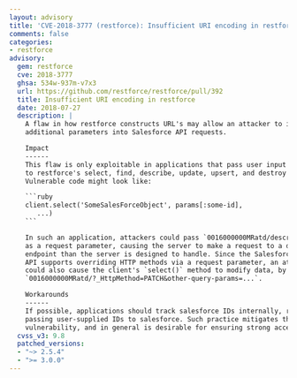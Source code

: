 ```yaml
---
layout: advisory
title: 'CVE-2018-3777 (restforce): Insufficient URI encoding in restforce'
comments: false
categories:
- restforce
advisory:
  gem: restforce
  cve: 2018-3777
  ghsa: 534w-937m-v7x3
  url: https://github.com/restforce/restforce/pull/392
  title: Insufficient URI encoding in restforce
  date: 2018-07-27
  description: |
    A flaw in how restforce constructs URL's may allow an attacker to inject
    additional parameters into Salesforce API requests.

    Impact
    ------
    This flaw is only exploitable in applications that pass user input directly
    to restforce's select, find, describe, update, upsert, and destroy methods.
    Vulnerable code might look like:

    ```ruby
    client.select('SomeSalesForceObject', params[:some-id],
       ...)
    ```

    In such an application, attackers could pass `0016000000MRatd/describe`
    as a request parameter, causing the server to make a request to a different
    endpoint than the server is designed to handle. Since the Salesforce REST
    API supports overriding HTTP methods via a request parameter, an attacker
    could also cause the client's `select()` method to modify data, by passing
    `0016000000MRatd/?_HttpMethod=PATCH&other-query-params=...`.

    Workarounds
    ------
    If possible, applications should track salesforce IDs internally, rather than
    passing user-supplied IDs to salesforce. Such practice mitigates this
    vulnerability, and in general is desirable for ensuring strong access control.
  cvss_v3: 9.8
  patched_versions:
  - "~> 2.5.4"
  - ">= 3.0.0"
---
```

